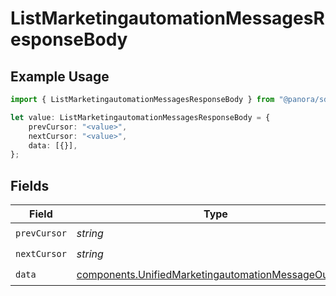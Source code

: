# ListMarketingautomationMessagesResponseBody

## Example Usage

```typescript
import { ListMarketingautomationMessagesResponseBody } from "@panora/sdk/models/operations";

let value: ListMarketingautomationMessagesResponseBody = {
    prevCursor: "<value>",
    nextCursor: "<value>",
    data: [{}],
};
```

## Fields

| Field                                                                                                                      | Type                                                                                                                       | Required                                                                                                                   | Description                                                                                                                |
| -------------------------------------------------------------------------------------------------------------------------- | -------------------------------------------------------------------------------------------------------------------------- | -------------------------------------------------------------------------------------------------------------------------- | -------------------------------------------------------------------------------------------------------------------------- |
| `prevCursor`                                                                                                               | *string*                                                                                                                   | :heavy_check_mark:                                                                                                         | N/A                                                                                                                        |
| `nextCursor`                                                                                                               | *string*                                                                                                                   | :heavy_check_mark:                                                                                                         | N/A                                                                                                                        |
| `data`                                                                                                                     | [components.UnifiedMarketingautomationMessageOutput](../../models/components/unifiedmarketingautomationmessageoutput.md)[] | :heavy_check_mark:                                                                                                         | N/A                                                                                                                        |